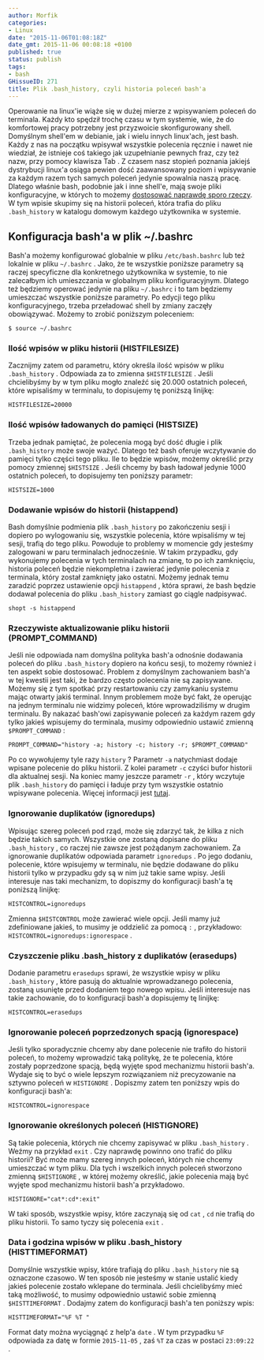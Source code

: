 ```yaml
---
author: Morfik
categories:
- Linux
date: "2015-11-06T01:08:18Z"
date_gmt: 2015-11-06 00:08:18 +0100
published: true
status: publish
tags:
- bash
GHissueID: 271
title: Plik .bash_history, czyli historia poleceń bash'a
---
```


Operowanie na linux'ie wiąże się w dużej mierze z wpisywaniem poleceń do terminala. Każdy kto
spędził trochę czasu w tym systemie, wie, że do komfortowej pracy potrzebny jest przyzwoicie
skonfigurowany shell. Domyślnym shell'em w debianie, jak i wielu innych linux'ach, jest bash. Każdy
z nas na początku wpisywał wszystkie polecenia ręcznie i nawet nie wiedział, że istnieje coś takiego
jak uzupełnianie pewnych fraz, czy też nazw, przy pomocy klawisza Tab . Z czasem nasz stopień
poznania jakiejś dystrybucji linux'a osiąga pewien dość zaawansowany poziom i wpisywanie za każdym
razem tych samych poleceń jedynie spowalnia naszą pracę. Dlatego właśnie bash, podobnie jak i inne
shell'e, mają swoje pliki konfiguracyjne, w których to możemy [dostosować naprawdę sporo rzeczy][1].
W tym wpisie skupimy się na historii poleceń, która trafia do pliku `.bash_history` w katalogu
domowym każdego użytkownika w systemie.

<!--more-->
## Konfiguracja bash'a w plik ~/.bashrc

Bash'a możemy konfigurować globalnie w pliku `/etc/bash.bashrc` lub też lokalnie w pliku
`~/.bashrc` . Jako, że te wszystkie poniższe parametry są raczej specyficzne dla konkretnego
użytkownika w systemie, to nie zalecałbym ich umieszczania w globalnym pliku konfiguracyjnym.
Dlatego też będziemy operować jedynie na pliku `~/.bashrc` i to tam będziemy umieszczać wszystkie
poniższe parametry. Po edycji tego pliku konfiguracyjnego, trzeba przeładować shell by zmiany
zaczęły obowiązywać. Możemy to zrobić poniższym poleceniem:

    $ source ~/.bashrc

### Ilość wpisów w pliku historii (HISTFILESIZE)

Zacznijmy zatem od parametru, który określa ilość wpisów w pliku `.bash_history` . Odpowiada za to
zmienna `$HISTFILESIZE` . Jeśli chcielibyśmy by w tym pliku mogło znaleźć się 20.000 ostatnich
poleceń, które wpisaliśmy w terminalu, to dopisujemy tę poniższą linijkę:

    HISTFILESIZE=20000

### Ilość wpisów ładowanych do pamięci (HISTSIZE)

Trzeba jednak pamiętać, że polecenia mogą być dość długie i plik `.bash_history` może swoje ważyć.
Dlatego też bash oferuje wczytywanie do pamięci tylko części tego pliku. Ile to będzie wpisów,
możemy określić przy pomocy zmiennej `$HISTSIZE` . Jeśli chcemy by bash ładował jedynie 1000
ostatnich poleceń, to dopisujemy ten poniższy parametr:

    HISTSIZE=1000

### Dodawanie wpisów do historii (histappend)

Bash domyślnie podmienia plik `.bash_history` po zakończeniu sesji i dopiero po wylogowaniu się,
wszystkie polecenia, które wpisaliśmy w tej sesji, trafią do tego pliku. Powoduje to problemy w
momencie gdy jesteśmy zalogowani w paru terminalach jednocześnie. W takim przypadku, gdy wykonujemy
polecenia w tych terminalach na zmianę, to po ich zamknięciu, historia poleceń będzie niekompletna i
zawierać jedynie polecenia z terminala, który został zamknięty jako ostatni. Możemy jednak temu
zaradzić poprzez ustawienie opcji `histappend` , która sprawi, że bash będzie dodawał polecenia do
pliku `.bash_history` zamiast go ciągle nadpisywać.

    shopt -s histappend

### Rzeczywiste aktualizowanie pliku historii (PROMPT\_COMMAND)

Jeśli nie odpowiada nam domyślna polityka bash'a odnośnie dodawania poleceń do pliku `.bash_history`
dopiero na końcu sesji, to możemy również i ten aspekt sobie dostosować. Problem z domyślnym
zachowaniem bash'a w tej kwestii jest taki, że bardzo często polecenia nie są zapisywane. Możemy się
z tym spotkać przy restartowaniu czy zamykaniu systemu mając otwarty jakiś terminal. Innym problemem
może być fakt, że operując na jednym terminalu nie widzimy poleceń, które wprowadziliśmy w drugim
terminalu. By nakazać bash'owi zapisywanie poleceń za każdym razem gdy tylko jakieś wpisujemy do
terminala, musimy odpowiednio ustawić zmienną `$PROMPT_COMMAND` :

    PROMPT_COMMAND="history -a; history -c; history -r; $PROMPT_COMMAND"

Po co wywołujemy tyle razy `history` ? Parametr `-a` natychmiast dodaje wpisane polecenie do pliku
historii. Z kolei parametr `-c` czyści bufor historii dla aktualnej sesji. Na koniec mamy jeszcze
parametr `-r` , który wczytuje plik `.bash_history` do pamięci i ładuje przy tym wszystkie ostatnio
wpisywane polecenia. Więcej informacji jest
[tutaj][2].

### Ignorowanie duplikatów (ignoredups)

Wpisując szereg poleceń pod rząd, może się zdarzyć tak, że kilka z nich będzie takich samych.
Wszystkie one zostaną dopisane do pliku `.bash_history` , co raczej nie zawsze jest pożądanym
zachowaniem. Za ignorowanie duplikatów odpowiada parametr `ignoredups` . Po jego dodaniu, polecenie,
które wpisujemy w terminalu, nie będzie dodawane do pliku historii tylko w przypadku gdy są w nim
już takie same wpisy. Jeśli interesuje nas taki mechanizm, to dopiszmy do konfiguracji bash'a tę
poniższą linijkę:

    HISTCONTROL=ignoredups

Zmienna `$HISTCONTROL` może zawierać wiele opcji. Jeśli mamy już zdefiniowane jakieś, to musimy je
oddzielić za pomocą `:` , przykładowo: `HISTCONTROL=ignoredups:ignorespace` .

### Czyszczenie pliku .bash\_history z duplikatów (erasedups)

Dodanie parametru `erasedups` sprawi, że wszystkie wpisy w pliku `.bash_history` , które pasują do
aktualnie wprowadzanego polecenia, zostaną usunięte przed dodaniem tego nowego wpisu. Jeśli
interesuje nas takie zachowanie, do to konfiguracji bash'a dopisujemy tę linijkę:

    HISTCONTROL=erasedups

### Ignorowanie poleceń poprzedzonych spacją (ignorespace)

Jeśli tylko sporadycznie chcemy aby dane polecenie nie trafiło do historii poleceń, to możemy
wprowadzić taką politykę, że te polecenia, które zostały poprzedzone spacją, będą wyjęte spod
mechanizmu historii bash'a. Wydaje się to być o wiele lepszym rozwiązaniem niż precyzowanie na
sztywno poleceń w `HISTIGNORE` . Dopiszmy zatem ten poniższy wpis do konfiguracji bash'a:

    HISTCONTROL=ignorespace

### Ignorowanie określonych poleceń (HISTIGNORE)

Są takie polecenia, których nie chcemy zapisywać w pliku `.bash_history` . Weźmy na przykład
`exit` . Czy naprawdę powinno ono trafić do pliku historii? Być może mamy szereg innych poleceń,
których nie chcemy umieszczać w tym pliku. Dla tych i wszelkich innych poleceń stworzono zmienną
`$HISTIGNORE` , w której możemy określić, jakie polecenia mają być wyjęte spod mechanizmu historii
bash'a przykładowo.

    HISTIGNORE="cat*:cd*:exit"

W taki sposób, wszystkie wpisy, które zaczynają się od `cat` , `cd` nie trafią do pliku historii. To
samo tyczy się polecenia `exit` .

### Data i godzina wpisów w pliku .bash\_history (HISTTIMEFORMAT)

Domyślnie wszystkie wpisy, które trafiają do pliku `.bash_history` nie są oznaczone czasowo. W ten
sposób nie jesteśmy w stanie ustalić kiedy jakieś polecenie zostało wklepane do terminala. Jeśli
chcielibyśmy mieć taką możliwość, to musimy odpowiednio ustawić sobie zmienną `$HISTTIMEFORMAT` .
Dodajmy zatem do konfiguracji bash'a ten poniższy wpis:

    HISTTIMEFORMAT="%F %T "

Format daty można wyciągnąć z help'a `date` . W tym przypadku `%F` odpowiada za datę w formie
`2015-11-05` , zaś `%T` za czas w postaci `23:09:22` .


[1]: https://www.gnu.org/software/bash/manual/bash.html#Shell-Variables
[2]: https://unix.stackexchange.com/questions/18212/bash-history-ignoredups-and-erasedups-setting-conflict-with-common-history
